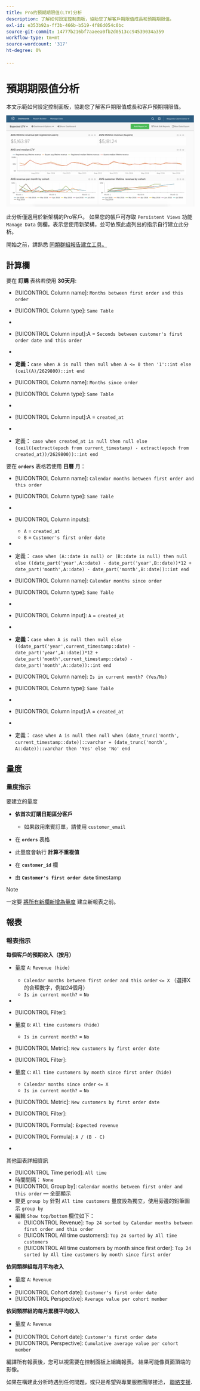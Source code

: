 ```yaml
---
title: Pro的預期期限值(LTV)分析
description: 了解如何設定控制面板，協助您了解客戶期限值成長和預期期限值。
exl-id: e353b92a-ff3b-466b-b519-4f86d054c0bc
source-git-commit: 14777b216bf7aaeea0fb2d0513cc94539034a359
workflow-type: tm+mt
source-wordcount: '317'
ht-degree: 0%

---
```


# 預期期限值分析

本文示範如何設定控制面板，協助您了解客戶期限值成長和客戶預期期限值。

![](../../assets/exp-lifetim-value-anyalysis.png)

此分析僅適用於新架構的Pro客戶。 如果您的帳戶可存取 `Persistent Views` 功能 `Manage Data` 側欄，表示您使用新架構，並可依照此處列出的指示自行建立此分析。

開始之前，請熟悉 [同類群組報告建立工具。](../dev-reports/cohort-rpt-bldr.md)

## 計算欄

要在 **訂購** 表格若使用 **30天月**:

* [!UICONTROL Column name]: `Months between first order and this order`
* [!UICONTROL Column type]: `Same Table`
* 
   [!UICONTROL Column equation]: `CALCULATION`
* [!UICONTROL Column input]:A = `Seconds between customer's first order date and this order`
* 
   [!UICONTROL Datatype]: `Integer`
* **定義：**`case when A is null then null when A <= 0 then '1'::int else (ceil(A)/2629800)::int end`

* [!UICONTROL Column name]: `Months since order`
* [!UICONTROL Column type]: `Same Table`
* 
   [!UICONTROL Column equation]: `CALCULATION`
* [!UICONTROL Column input]:A = `created_at`
* 
   [!UICONTROL Datatype]: `Integer`
* 定義： `case when created_at is null then null else (ceil((extract(epoch from current_timestamp) - extract(epoch from created_at))/2629800))::int end`

要在 **`orders`** 表格若使用 **日曆** 月：

* [!UICONTROL Column name]: `Calendar months between first order and this order`
* [!UICONTROL Column type]: `Same Table`
* 
   [!UICONTROL Column equation]: `CALCULATION`
* [!UICONTROL Column inputs]:
   * `A` = `created_at`
   * `B` = `Customer's first order date`

* 
   [!UICONTROL Datatype]: `Integer`
* 定義： `case when (A::date is null) or (B::date is null) then null else ((date_part('year',A::date) - date_part('year',B::date))*12 + date_part('month',A::date) - date_part('month',B::date))::int end`

* [!UICONTROL Column name]: `Calendar months since order`
* [!UICONTROL Column type]: `Same Table`
* 
   [!UICONTROL Column equation]: `CALCULATION`
* [!UICONTROL Column input]: `A` = `created_at`
* 
   [!UICONTROL Datatype]: `Integer`
* **定義：**`case when A is null then null else ((date_part('year',current_timestamp::date) - date_part('year',A::date))*12 + date_part('month',current_timestamp::date) - date_part('month',A::date))::int end`

* [!UICONTROL Column name]: `Is in current month? (Yes/No)`
* [!UICONTROL Column type]: `Same Table`
* 
   [!UICONTROL Column equation]: `CALCULATION`
* [!UICONTROL Column input]:A = `created_at`
* 
   [!UICONTROL Datatype]: `String`
* 定義： `case when A is null then null when (date_trunc('month', current_timestamp::date))::varchar = (date_trunc('month', A::date))::varchar then 'Yes' else 'No' end`

## 量度

### 量度指示

要建立的量度

* **依首次訂購日期區分客戶**
   * 如果啟用來賓訂單，請使用 `customer_email`

* 在 **`orders`** 表格
* 此量度會執行 **計算不重複值**
* 在 **`customer_id`** 欄
* 由 **`Customer's first order date`** timestamp

>[!NOTE]
>
>一定要 [將所有新欄新增為量度](../../data-analyst/data-warehouse-mgr/manage-data-dimensions-metrics.md) 建立新報表之前。

## 報表

### 報表指示

**每個客戶的預期收入（按月）**

* 量度 `A`: `Revenue (hide)`
   * `Calendar months between first order and this order` `<= X` （選擇X的合理數字，例如24個月）
   * `Is in current month?` = `No`

* 
   [!UICONTROL量度]: `Revenue`
* [!UICONTROL Filter]:

* 量度 `B`: `All time customers (hide)`
   * `Is in current month?` = `No`

* [!UICONTROL Metric]: `New customers by first order date`
* [!UICONTROL Filter]:

* 量度 `C`: `All time customers by month since first order (hide)`
   * `Calendar months since order` `<= X`
   * `Is in current month?` = `No`

* [!UICONTROL Metric]: `New customers by first order date`
* [!UICONTROL Filter]:

* [!UICONTROL Formula]: `Expected revenue`
* [!UICONTROL Formula]: `A / (B - C)`
* 

   [!UICONTROL Format]: `Currency`

其他圖表詳細資訊

* [!UICONTROL Time period]: `All time`
* 時間間隔： `None`
* [!UICONTROL Group by]: `Calendar months between first order and this order`  — 全部顯示
* 變更 `group by` 針對 `All time customers` 量度設為獨立，使用旁邊的鉛筆圖示 `group by`
* 編輯 `Show top/bottom` 欄位如下：
   * [!UICONTROL Revenue]: `Top 24 sorted by Calendar months between first order and this order`
   * [!UICONTROL All time customers]: `Top 24 sorted by All time customers`
   * [!UICONTROL All time customers by month since first order]: `Top 24 sorted by All time customers by month since first order`

**依同類群組每月平均收入**

* 量度 `A`: `Revenue`
* 
   [!UICONTROL Metric view]: `Cohort`
* [!UICONTROL Cohort date]: `Customer's first order date`
* [!UICONTROL Perspective]: `Average value per cohort member`

**依同類群組的每月累積平均收入**

* 量度 `A`: `Revenue`
* 
   [!UICONTROL Metric view]: `Cohort`
* [!UICONTROL Cohort date]: `Customer's first order date`
* [!UICONTROL Perspective]: `Cumulative average value per cohort member`

編譯所有報表後，您可以視需要在控制面板上組織報表。 結果可能像頁面頂端的影像。

如果在構建此分析時遇到任何問題，或只是希望與專業服務團隊接洽， [聯絡支援](https://experienceleague.adobe.com/docs/commerce-knowledge-base/kb/troubleshooting/miscellaneous/mbi-service-policies.html?lang=en).

